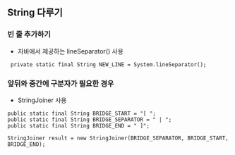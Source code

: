 ## String 다루기

### 빈 줄 추가하기

- 자바에서 제공하는 lineSeparator() 사용

```
 private static final String NEW_LINE = System.lineSeparator();
```

### 앞뒤와 중간에 구분자가 필요한 경우

- StringJoiner 사용

```
public static final String BRIDGE_START = "[ ";
public static final String BRIDGE_SEPARATOR = " | ";
public static final String BRIDGE_END = " ]";

StringJoiner result = new StringJoiner(BRIDGE_SEPARATOR, BRIDGE_START, BRIDGE_END);
```
